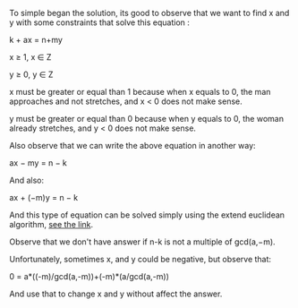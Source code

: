To simple began the solution, its good to observe that we want to find x and y with some constraints that solve this equation :

k + ax = n+my

x ≥ 1, x ∈ Z

y ≥ 0, y ∈ Z

x must be greater or equal than 1 because when x equals to 0, the man approaches and not stretches, and x < 0 does not make sense.

y must be greater or equal than 0 because when y equals to 0, the woman already stretches, and y < 0 does not make sense.

Also observe that we can write the above equation in another way:

ax − my = n − k

And also:

ax + (−m)y = n − k

And this type of equation can be solved simply using the extend euclidean algorithm, <a href="https://cp-algorithms.com/algebra/extended-euclid-algorithm.html" target="__blank">see the link</a>.

Observe that we don't have answer if n-k is not a multiple of gcd(a,−m).

Unfortunately, sometimes x, and y could be negative, but observe that:

0 = a*((-m)/gcd(a,-m))+(-m)*(a/gcd(a,-m))

And use that to change x and y without affect the answer.
